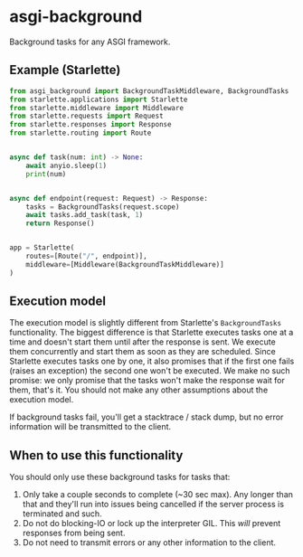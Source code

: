 # asgi-background

Background tasks for any ASGI framework.

## Example (Starlette)

```python
from asgi_background import BackgroundTaskMiddleware, BackgroundTasks
from starlette.applications import Starlette
from starlette.middleware import Middleware
from starlette.requests import Request
from starlette.responses import Response
from starlette.routing import Route


async def task(num: int) -> None:
    await anyio.sleep(1)
    print(num)


async def endpoint(request: Request) -> Response:
    tasks = BackgroundTasks(request.scope)
    await tasks.add_task(task, 1)
    return Response()


app = Starlette(
    routes=[Route("/", endpoint)],
    middleware=[Middleware(BackgroundTaskMiddleware)]
)
```

## Execution model

The execution model is slightly different from Starlette's `BackgroundTasks` functionality.
The biggest difference is that Starlette executes tasks one at a time and doesn't start them until after the response is sent.
We execute them concurrently and start them as soon as they are scheduled.
Since Starlette executes tasks one by one, it also promises that if the first one fails (raises an exception) the second one won't be executed.
We make no such promise: we only promise that the tasks won't make the response wait for them, that's it.
You should not make any other assumptions about the execution model.

If background tasks fail, you'll get a stacktrace / stack dump, but no error information will be transmitted to the client.

## When to use this functionality

You should only use these background tasks for tasks that:

1. Only take a couple seconds to complete (~30 sec max). Any longer than that and they'll run into issues being cancelled if the server process is terminated and such.
2. Do not do blocking-IO or lock up the interpreter GIL. This _will_ prevent responses from being sent.
3. Do not need to transmit errors or any other information to the client.
